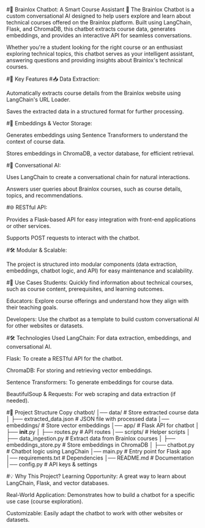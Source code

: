 #🧠 Brainlox Chatbot: A Smart Course Assistant 🤖
The Brainlox Chatbot is a custom conversational AI designed to help users explore and learn about technical courses offered on the Brainlox platform. Built using LangChain, Flask, and ChromaDB, this chatbot extracts course data, generates embeddings, and provides an interactive API for seamless conversations.

Whether you're a student looking for the right course or an enthusiast exploring technical topics, this chatbot serves as your intelligent assistant, answering questions and providing insights about Brainlox's technical courses.

#🌟 Key Features
#📥 Data Extraction:

Automatically extracts course details from the Brainlox website using LangChain's URL Loader.

Saves the extracted data in a structured format for further processing.

#🧩 Embeddings & Vector Storage:

Generates embeddings using Sentence Transformers to understand the context of course data.

Stores embeddings in ChromaDB, a vector database, for efficient retrieval.

#🤖 Conversational AI:

Uses LangChain to create a conversational chain for natural interactions.

Answers user queries about Brainlox courses, such as course details, topics, and recommendations.

#🌐 RESTful API:

Provides a Flask-based API for easy integration with front-end applications or other services.

Supports POST requests to interact with the chatbot.

#🛠️ Modular & Scalable:

The project is structured into modular components (data extraction, embeddings, chatbot logic, and API) for easy maintenance and scalability.

#🚀 Use Cases
Students: Quickly find information about technical courses, such as course content, prerequisites, and learning outcomes.

Educators: Explore course offerings and understand how they align with their teaching goals.

Developers: Use the chatbot as a template to build custom conversational AI for other websites or datasets.

#🛠️ Technologies Used
LangChain: For data extraction, embeddings, and conversational AI.

Flask: To create a RESTful API for the chatbot.

ChromaDB: For storing and retrieving vector embeddings.

Sentence Transformers: To generate embeddings for course data.

BeautifulSoup & Requests: For web scraping and data extraction (if needed).

#📂 Project Structure
Copy
chatbot/
│── data/                      # Store extracted course data
│   ├── extracted_data.json    # JSON file with processed data
│── embeddings/                # Store vector embeddings
│── app/                       # Flask API for chatbot
│   ├── __init__.py
│   ├── routes.py              # API routes
│── scripts/                   # Helper scripts
│   ├── data_ingestion.py      # Extract data from Brainlox courses
│   ├── embeddings_store.py    # Store embeddings in ChromaDB
│   ├── chatbot.py             # Chatbot logic using LangChain
│── main.py                    # Entry point for Flask app
│── requirements.txt           # Dependencies
│── README.md                  # Documentation
│── config.py                  # API keys & settings


#💡 Why This Project?
Learning Opportunity: A great way to learn about LangChain, Flask, and vector databases.

Real-World Application: Demonstrates how to build a chatbot for a specific use case (course exploration).

Customizable: Easily adapt the chatbot to work with other websites or datasets.
